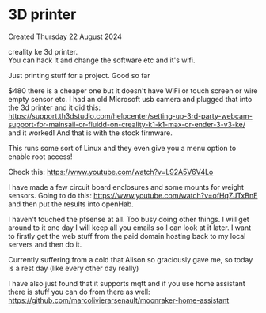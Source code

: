 # 3D printer
Created Thursday 22 August 2024

creality ke 3d printer.  
You can hack it and change the software etc and it's wifi. 

Just printing stuff for a project. 
Good so far 

$480 there is a cheaper one but it doesn't have WiFi or touch screen or wire empty sensor etc.
I had an old Microsoft usb camera and plugged that into the 3d printer and it did this:
<https://support.th3dstudio.com/helpcenter/setting-up-3rd-party-webcam-support-for-mainsail-or-fluidd-on-creality-k1-k1-max-or-ender-3-v3-ke/>
and it worked! And that is with the stock firmware.

This runs some sort of Linux and they even give you a menu option to enable root access!

Check this:
<https://www.youtube.com/watch?v=L92A5V6V4Lo>

I have made a few circuit board enclosures  and some mounts for weight sensors.
Going to do this:
<https://www.youtube.com/watch?v=ofHqZJTxBnE>
and then put the results into openHab.


I haven't touched the pfsense at all. Too busy doing other things. I will get around to it one day I will keep all you emails so I can look at it later.
I want to firstly get the web stuff from the paid domain hosting back to my local servers and then do it.

Currently suffering from a cold that Alison so graciously gave me, so today is a rest day (like every other day really) 


I have also just found that it supports mqtt and if you use home assistant there is stuff you can do from there as well:
<https://github.com/marcolivierarsenault/moonraker-home-assistant>



